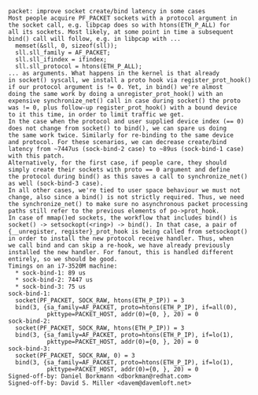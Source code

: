 

    packet: improve socket create/bind latency in some cases
    Most people acquire PF_PACKET sockets with a protocol argument in
    the socket call, e.g. libpcap does so with htons(ETH_P_ALL) for
    all its sockets. Most likely, at some point in time a subsequent
    bind() call will follow, e.g. in libpcap with ...
      memset(&sll, 0, sizeof(sll));
      sll.sll_family = AF_PACKET;
      sll.sll_ifindex = ifindex;
      sll.sll_protocol = htons(ETH_P_ALL);
    ... as arguments. What happens in the kernel is that already
    in socket() syscall, we install a proto hook via register_prot_hook()
    if our protocol argument is != 0. Yet, in bind() we're almost
    doing the same work by doing a unregister_prot_hook() with an
    expensive synchronize_net() call in case during socket() the proto
    was != 0, plus follow-up register_prot_hook() with a bound device
    to it this time, in order to limit traffic we get.
    In the case when the protocol and user supplied device index (== 0)
    does not change from socket() to bind(), we can spare us doing
    the same work twice. Similarly for re-binding to the same device
    and protocol. For these scenarios, we can decrease create/bind
    latency from ~7447us (sock-bind-2 case) to ~89us (sock-bind-1 case)
    with this patch.
    Alternatively, for the first case, if people care, they should
    simply create their sockets with proto == 0 argument and define
    the protocol during bind() as this saves a call to synchronize_net()
    as well (sock-bind-3 case).
    In all other cases, we're tied to user space behaviour we must not
    change, also since a bind() is not strictly required. Thus, we need
    the synchronize_net() to make sure no asynchronous packet processing
    paths still refer to the previous elements of po->prot_hook.
    In case of mmap()ed sockets, the workflow that includes bind() is
    socket() -> setsockopt(<ring>) -> bind(). In that case, a pair of
    {__unregister, register}_prot_hook is being called from setsockopt()
    in order to install the new protocol receive handler. Thus, when
    we call bind and can skip a re-hook, we have already previously
    installed the new handler. For fanout, this is handled different
    entirely, so we should be good.
    Timings on an i7-3520M machine:
      * sock-bind-1: 89 us
      * sock-bind-2: 7447 us
      * sock-bind-3: 75 us
    sock-bind-1:
      socket(PF_PACKET, SOCK_RAW, htons(ETH_P_IP)) = 3
      bind(3, {sa_family=AF_PACKET, proto=htons(ETH_P_IP), if=all(0),
               pkttype=PACKET_HOST, addr(0)={0, }, 20) = 0
    sock-bind-2:
      socket(PF_PACKET, SOCK_RAW, htons(ETH_P_IP)) = 3
      bind(3, {sa_family=AF_PACKET, proto=htons(ETH_P_IP), if=lo(1),
               pkttype=PACKET_HOST, addr(0)={0, }, 20) = 0
    sock-bind-3:
      socket(PF_PACKET, SOCK_RAW, 0) = 3
      bind(3, {sa_family=AF_PACKET, proto=htons(ETH_P_IP), if=lo(1),
               pkttype=PACKET_HOST, addr(0)={0, }, 20) = 0
    Signed-off-by: Daniel Borkmann <dborkman@redhat.com>
    Signed-off-by: David S. Miller <davem@davemloft.net>


